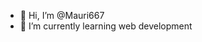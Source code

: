 - 👋 Hi, I’m @Mauri667
- 🌱 I’m currently learning web development

<!---
Mauri667/Mauri667 is a ✨ special ✨ repository because its `README.md` (this file) appears on your GitHub profile.
You can click the Preview link to take a look at your changes.
--->
